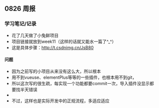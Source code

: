 ## 0826 周报
### 学习笔记/记录
- 花了几天做了小兔鲜项目
- 项目链接就放到week11（这样的话就又能水一篇了^_^）
- 这是具体步骤：http://t.csdnimg.cn/JsB80
#### 问题
- 因为之前写的小项目从来没有这么大，所以根本
- 用不到vueuse、elementPlus等等的一些插件，也根本用不到git，
- 所以这次写的很生疏，每实现一个功能都要commit一次，导入插件没显示都要找半天错误
- 
- 不过，这样也是实际开发中的正规流程，多适应适应
